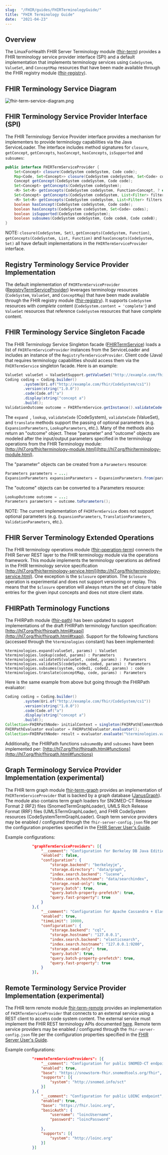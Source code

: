 ```yaml
---
slug:  "/FHIR/guides/FHIRTerminologyGuide/"
title: "FHIR Terminology Guide"
date:  "2021-04-23"
---
```


## Overview

The LinuxForHealth FHIR Server Terminology module ([fhir-term](https://github.com/LinuxForHealth/FHIR/tree/main/term/fhir-term)) provides a FHIR terminology service provider interface (SPI) and a default implementation that implements terminology services using `CodeSystem`, `ValueSet`, and `ConceptMap` resources that have been made available through the FHIR registry module ([fhir-registry](https://github.com/LinuxForHealth/FHIR/tree/main/fhir-registry)).

## FHIR Terminology Service Diagram

![fhir-term-service-diagram.png](fhir-term-service-diagram.png)

## FHIR Terminology Service Provider Interface (SPI)

The FHIR Terminology Service Provider interface provides a mechanism for implementers to provide terminology capabilities via the Java ServiceLoader. The interface includes method signatures for `closure`, `getConcept`, `getConcepts`, `hasConcept`, `hasConcepts`, `isSupported` and `subsumes`:

```java
public interface FHIRTermServiceProvider {
    Set<Concept> closure(CodeSystem codeSystem, Code code);
    Map<Code, Set<Concept>> closure(CodeSystem codeSystem, Set<Code> codes);
    Concept getConcept(CodeSystem codeSystem, Code code);
    Set<Concept> getConcepts(CodeSystem codeSystem);
    <R> Set<R> getConcepts(CodeSystem codeSystem, Function<Concept, ? extends R> function);
    Set<Concept> getConcepts(CodeSystem codeSystem, List<Filter> filters);
    <R> Set<R> getConcepts(CodeSystem codeSystem, List<Filter> filters, Function<Concept, ? extends R> function);
    boolean hasConcept(CodeSystem codeSystem, Code code);
    boolean hasConcepts(CodeSystem codeSystem, Set<Code> codes);
    boolean isSupported(CodeSystem codeSystem);
    boolean subsumes(CodeSystem codeSystem, Code codeA, Code codeB);
}
```

NOTE: `closure(CodeSystem, Set)`, `getConcepts(CodeSystem, Function)`, `getConcepts(CodeSystem, List, Function)` and `hasConcepts(CodeSystem, Set)` all have default implementations in the `FHIRTermServiceProvider` interface.

## Registry Terminology Service Provider Implementation

The default implementation of `FHIRTermServiceProvider` ([RegistryTermServiceProvider](https://github.com/LinuxForHealth/FHIR/blob/main/term/fhir-term/src/main/java/net/sovrinhealth/fhir/term/service/provider/RegistryTermServiceProvider.java)) leverages terminology resources (`CodeSystem`, `ValueSet`, and `ConceptMap`) that have been made available through the FHIR registry module ([fhir-registry](https://github.com/LinuxForHealth/FHIR/tree/main/fhir-registry)). It supports `CodeSystem` resources with *complete* content (`CodeSystem.content = 'complete'`) and `ValueSet` resources that reference `CodeSystem` resources that have complete content.

## FHIR Terminology Service Singleton Facade

The FHIR Terminology Service Singleton facade ([FHIRTermService](https://github.com/LinuxForHealth/FHIR/blob/main/term/fhir-term/src/main/java/net/sovrinhealth/fhir/term/service/FHIRTermService.java)) loads a list of `FHIRTermServiceProvider` instances from the ServiceLoader and includes an instance of the `RegistryTermServiceProvider`. Client code (Java) that requires terminology capabilities should access them via the `FHIRTermService` singleton facade. Here is an example:

```java
ValueSet valueSet = ValueSetSupport.getValueSet("http://example.com/fhir/ValueSet/vs1");
Coding coding = Coding.builder()
        .system(Uri.of("http://example.com/fhir/CodeSystem/cs1"))
        .version(string("1.0.0"))
        .code(Code.of("a")
        .display(string("concept a")
        .build();
ValidationOutcome outcome = FHIRTermService.getInstance().validateCode(valueSet, coding);
```

The `expand `, `lookup`, `validateCode` (CodeSystem), `validateCode` (ValueSet), and `translate` methods support the passing of optional parameters (e.g. `ExpansionParameters`, `LookupParameters`, etc.). Many of the methods also return an "outcome" object. These "parameter" and "outcome" objects are modeled after the input/output parameters specified in the terminology operations from the FHIR Terminology module: [http://hl7.org/fhir/terminology-module.html](http://hl7.org/fhir/terminology-module.html).

The "parameter" objects can be created from a `Parameters` resource:

```java
Parameters parameters = ...;
ExpansionParameters expansionParameters = ExpansionParameters.from(parameters);
```

The "outcome" objects can be converted to a Parameters resource:

```java
LookupOutcome outcome = ...;
Parameters parameters = outcome.toParameters();
```

NOTE: The current implementation of `FHIRTermService` does not support optional parameters (e.g. `ExpansionParameters`, `TranslationParameters`, `ValidationParameters`, etc.).

## FHIR Server Terminology Extended Operations

The FHIR terminology operations module ([fhir-operation-term](https://github.com/LinuxForHealth/FHIR/tree/main/term/operation/fhir-operation-term)) connects the FHIR Server REST layer to the FHIR terminology module via the operations framework. This module implements the terminology operations as defined in the FHIR terminology service specification [http://hl7.org/fhir/terminology-service.html](http://hl7.org/fhir/terminology-service.html). One exception is the `$closure` operation. The `$closure` operation is experimental and does not support versioning or replay. This means that the `$closure` operation will always return the set of closure table entries for the given input concepts and does not store client state.

## FHIRPath Terminology Functions

The FHIRPath module ([fhir-path](https://github.com/LinuxForHealth/FHIR/tree/main/fhir-path)) has been updated to support implementations of the draft FHIRPath terminology function specification: [http://hl7.org/fhir/fhirpath.html#txapi](http://hl7.org/fhir/fhirpath.html#txapi). Support for the following functions (accessed through the `%terminologies` constant) has been implemented:

```
%terminologies.expand(valueSet, params) : ValueSet
%terminologies.lookup(coded, params) : Parameters
%terminologies.validateVS(valueSet, coded, params) : Parameters
%terminologies.validateCS(codeSystem, coded, params) : Parameters
%terminologies.subsumes(system, coded1, coded2, params) : code
%terminologies.translate(conceptMap, code, params) : Parameters
```

Here is the same example from above but going through the FHIRPath evaluator:

```java
Coding coding = Coding.builder()
        .system(Uri.of("http://example.com/fhir/CodeSystem/cs1"))
        .version(string("1.0.0"))
        .code(Code.of("a")
        .display(string("concept a")
        .build();
Collection<FHIRPathNode> initialContext = singleton(FHIRPathElementNode.elementNode(coding));
FHIRPathEvaluator evaluator = FHIRPathEvaluator.evaluator();
Collection<FHIRPathNode> result = evaluator.evaluate("%terminologies.validateCode('http://example.com/fhir/ValueSet/vs1', %context)");
```

Additionally, the FHIRPath functions `subsumedBy` and `subsumes` have been implemented per: [http://hl7.org/fhir/fhirpath.html#functions](http://hl7.org/fhir/fhirpath.html#functions)

## Graph Terminology Service Provider Implementation (experimental)

The FHIR term graph module [fhir-term-graph](https://github.com/LinuxForHealth/FHIR/tree/main/term/fhir-term-graph) provides an implementation of `FHIRTermServiceProvider` that is backed by a graph database ([JanusGraph](https://janusgraph.org)). The module also contains term graph loaders for SNOMED-CT Release Format 2 (RF2) files (SnomedTermGraphLoader), UMLS Rich Release Format (RRF) files (UMLSTermGraphLoader), and FHIR CodeSystem resources (CodeSystemTermGraphLoader). Graph term service providers may be enabled / configured through the `fhir-server-config.json` file per the configuration properties specified in the [FHIR Server User's Guide](https://linuxforhealth.github.io/FHIR/guides/FHIRServerUsersGuide#51-configuration-properties-reference).

Example configurations:

``` json
            "graphTermServiceProviders": [{
                "__comment": "Configuration for Berkeley DB Java Edition + Lucene",
                "enabled": false,
                "configuration": {
                    "storage.backend": "berkeleyje",
                    "storage.directory": "data/graph",
                    "index.search.backend": "lucene",
                    "index.search.hostname": "data/searchindex",
                    "storage.read-only": true,
                    "query.batch": true,
                    "query.batch-property-prefetch": true,
                    "query.fast-property": true
                }
            },{
                "__comment": "Configuration for Apache Cassandra + ElasticSearch",
                "enabled": true,
                "timeLimit": 10000,
                "configuration": {
                    "storage.backend": "cql",
                    "storage.hostname": "127.0.0.1",
                    "index.search.backend": "elasticsearch",
                    "index.search.hostname": "127.0.0.1:9200",
                    "storage.read-only": true,
                    "query.batch": true,
                    "query.batch-property-prefetch": true,
                    "query.fast-property": true
                }
            }],
```

## Remote Terminology Service Provider Implementation (experimental)

The FHIR term remote module [fhir-term-remote](https://github.com/LinuxForHealth/FHIR/tree/main/term/fhir-term-remote) provides an implementation of `FHIRTermServiceProvider` that connects to an external service using a REST client to access code system content. The external service must implement the FHIR REST terminology APIs documented [here](http://hl7.org/fhir/terminology-service.html). Remote term service providers may be enabled / configured through the `fhir-server-config.json` file per the configuration properties specified in the [FHIR Server User's Guide](https://linuxforhealth.github.io/FHIR/guides/FHIRServerUsersGuide#51-configuration-properties-reference).

Example configurations:


``` json
            "remoteTermServiceProviders": [{
                "__comment": "Configuration for public SNOMED-CT endpoint",
                "enabled": true,
                "base": "https://snowstorm-fhir.snomedtools.org/fhir",
                "supports": [{
                    "system": "http://snomed.info/sct"
                }]
            },{
                "__comment": "Configuration for public LOINC endpoint",
                "enabled": true,
                "base": "https://fhir.loinc.org",
                "basicAuth": {
                    "username": "loincUsername",
                    "password": "loincPassword"
                
                },
                "supports": [{
                    "system": "http://loinc.org"
                }]
            }]
```